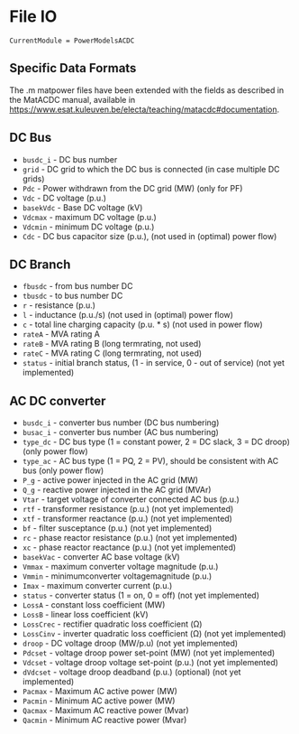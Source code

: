 # File IO

```@meta
CurrentModule = PowerModelsACDC
```

## Specific Data Formats
The .m matpower files have been extended with the fields as described in the MatACDC manual, available in https://www.esat.kuleuven.be/electa/teaching/matacdc#documentation.


## DC Bus
- `busdc_i`   - DC bus number
- `grid`      - DC grid to which the DC bus is connected (in case multiple DC grids)
- `Pdc`       - Power withdrawn from the DC grid (MW) (only for PF)
- `Vdc`       - DC voltage (p.u.)
- `basekVdc`  - Base DC voltage (kV)
- `Vdcmax`    - maximum DC voltage (p.u.)
- `Vdcmin`    - minimum DC voltage (p.u.)
- `Cdc`       - DC bus capacitor size (p.u.), (not used in (optimal) power flow)


## DC Branch
- `fbusdc`  - from bus number DC
- `tbusdc`  - to bus number DC
- `r`       - resistance (p.u.)
- `l`       - inductance (p.u./s) (not used in (optimal) power flow)
- `c`       - total line charging capacity (p.u. * s) (not used in power flow)
- `rateA`   - MVA rating A
- `rateB`   - MVA rating B (long termrating, not used)
- `rateC`   - MVA rating C (long termrating, not used)
- `status`  - initial branch status, (1 - in service, 0 - out of service) (not yet implemented)


## AC DC converter
- `busdc_i`   - converter bus number (DC bus numbering)
- `busac_i`   - converter bus number (AC bus numbering)  
- `type_dc`   - DC bus type (1 = constant power, 2 = DC slack, 3 = DC droop) (only power flow)  
- `type_ac`   - AC bus type (1 = PQ, 2 = PV), should be consistent with AC bus  (only power flow)  
- `P_g`       - active power injected in the AC grid (MW)
- `Q_g`       - reactive power injected in the AC grid (MVAr)    
- `Vtar`      - target voltage of converter connected AC bus (p.u.)    
- `rtf`       - transformer resistance (p.u.) (not yet implemented)
- `xtf`       - transformer reactance (p.u.) (not yet implemented)    
- `bf`        - filter susceptance (p.u.) (not yet implemented)
- `rc`        - phase reactor resistance (p.u.) (not yet implemented)   
- `xc`        - phase reactor reactance (p.u.) (not yet implemented)
- `basekVac`  - converter AC base voltage (kV)    
- `Vmmax`     - maximum converter voltage magnitude (p.u.)   
- `Vmmin`     - minimumconverter voltagemagnitude (p.u.)   
- `Imax`      - maximum converter current (p.u.)   
- `status`    - converter status (1 = on, 0 = off) (not yet implemented)
- `LossA`     - constant loss coefficient (MW)
- `LossB`     - linear loss coefficient (kV)
- `LossCrec`  - rectifier quadratic loss coefficient (Ω­)
- `LossCinv`  - inverter quadratic loss coefficient (Ω­) (not yet implemented)
- `droop`     - DC voltage droop (MW/p.u) (not yet implemented)      
- `Pdcset`    - voltage droop power set-point (MW)  (not yet implemented)
- `Vdcset`    - voltage droop voltage set-point (p.u.) (not yet implemented)
- `dVdcset`   - voltage droop deadband (p.u.) (optional) (not yet implemented) 
- `Pacmax`    - Maximum AC active power (MW)
- `Pacmin`    - Minimum AC active power (MW)
- `Qacmax`    - Maximum AC reactive power (Mvar)
- `Qacmin`    - Minimum AC reactive power (Mvar)
